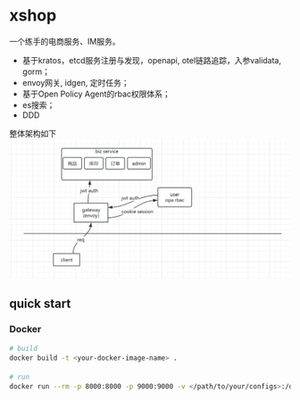 # xshop
 一个练手的电商服务、IM服务。
* 基于kratos，etcd服务注册与发现，openapi, otel链路追踪，入参validata, gorm；
* envoy网关, idgen, 定时任务；
* 基于Open Policy Agent的rbac权限体系；
* es搜索；
* DDD

整体架构如下
![jiagou](./doc/img/xshop架构.png)


## quick start

### Docker
```bash
# build
docker build -t <your-docker-image-name> .

# run
docker run --rm -p 8000:8000 -p 9000:9000 -v </path/to/your/configs>:/data/conf <your-docker-image-name>
```
